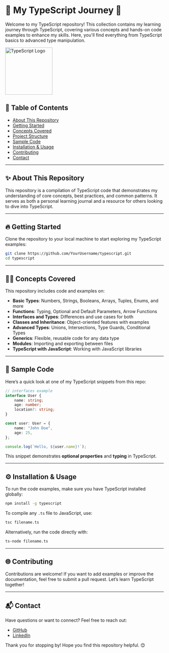 

# 🌟 My TypeScript Journey 🚀

Welcome to my TypeScript repository! This collection contains my learning journey through TypeScript, covering various concepts and hands-on code examples to enhance my skills. Here, you'll find everything from TypeScript basics to advanced type manipulation.

<img src="https://raw.githubusercontent.com/remojansen/logo.ts/master/ts.png" alt="TypeScript Logo" width="150"/>

## 📜 Table of Contents
- [About This Repository](#about-this-repository)
- [Getting Started](#getting-started)
- [Concepts Covered](#concepts-covered)
- [Project Structure](#project-structure)
- [Sample Code](#sample-code)
- [Installation & Usage](#installation--usage)
- [Contributing](#contributing)
- [Contact](#contact)

---

## ✨ About This Repository

This repository is a compilation of TypeScript code that demonstrates my understanding of core concepts, best practices, and common patterns. It serves as both a personal learning journal and a resource for others looking to dive into TypeScript.

---

## 🔥 Getting Started

Clone the repository to your local machine to start exploring my TypeScript examples:

```bash
git clone https://github.com/YourUsername/typescript.git
cd typescript
```

---

## 🧑‍💻 Concepts Covered

This repository includes code and examples on:

- **Basic Types**: Numbers, Strings, Booleans, Arrays, Tuples, Enums, and more
- **Functions**: Typing, Optional and Default Parameters, Arrow Functions
- **Interfaces and Types**: Differences and use cases for both
- **Classes and Inheritance**: Object-oriented features with examples
- **Advanced Types**: Unions, Intersections, Type Guards, Conditional Types
- **Generics**: Flexible, reusable code for any data type
- **Modules**: Importing and exporting between files
- **TypeScript with JavaScript**: Working with JavaScript libraries

---

## 📝 Sample Code

Here’s a quick look at one of my TypeScript snippets from this repo:

```typescript
// interfaces example
interface User {
    name: string;
    age: number;
    location?: string;
}

const user: User = {
    name: "John Doe",
    age: 25,
};

console.log(`Hello, ${user.name}!`);
```

This snippet demonstrates **optional properties** and **typing** in TypeScript.

---

## ⚙️ Installation & Usage

To run the code examples, make sure you have TypeScript installed globally:

```bash
npm install -g typescript
```

To compile any `.ts` file to JavaScript, use:

```bash
tsc filename.ts
```

Alternatively, run the code directly with:

```bash
ts-node filename.ts
```

---

## 🌐 Contributing

Contributions are welcome! If you want to add examples or improve the documentation, feel free to submit a pull request. Let’s learn TypeScript together!

---

## 📬 Contact

Have questions or want to connect? Feel free to reach out:

- [GitHub](https://github.com/Divyesh032040)
- [LinkedIn](https://www.linkedin.com/in/divyesh-parmar-/)

Thank you for stopping by! Hope you find this repository helpful. 😊
```
